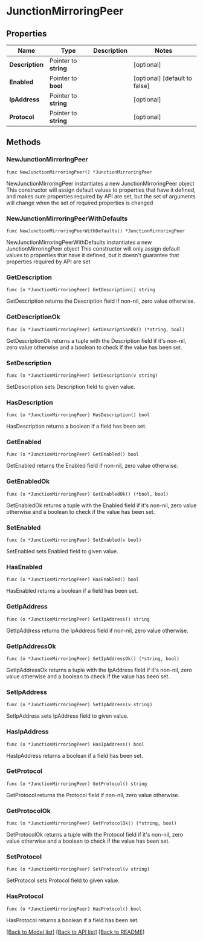# JunctionMirroringPeer

## Properties

Name | Type | Description | Notes
------------ | ------------- | ------------- | -------------
**Description** | Pointer to **string** |  | [optional] 
**Enabled** | Pointer to **bool** |  | [optional] [default to false]
**IpAddress** | Pointer to **string** |  | [optional] 
**Protocol** | Pointer to **string** |  | [optional] 

## Methods

### NewJunctionMirroringPeer

`func NewJunctionMirroringPeer() *JunctionMirroringPeer`

NewJunctionMirroringPeer instantiates a new JunctionMirroringPeer object
This constructor will assign default values to properties that have it defined,
and makes sure properties required by API are set, but the set of arguments
will change when the set of required properties is changed

### NewJunctionMirroringPeerWithDefaults

`func NewJunctionMirroringPeerWithDefaults() *JunctionMirroringPeer`

NewJunctionMirroringPeerWithDefaults instantiates a new JunctionMirroringPeer object
This constructor will only assign default values to properties that have it defined,
but it doesn't guarantee that properties required by API are set

### GetDescription

`func (o *JunctionMirroringPeer) GetDescription() string`

GetDescription returns the Description field if non-nil, zero value otherwise.

### GetDescriptionOk

`func (o *JunctionMirroringPeer) GetDescriptionOk() (*string, bool)`

GetDescriptionOk returns a tuple with the Description field if it's non-nil, zero value otherwise
and a boolean to check if the value has been set.

### SetDescription

`func (o *JunctionMirroringPeer) SetDescription(v string)`

SetDescription sets Description field to given value.

### HasDescription

`func (o *JunctionMirroringPeer) HasDescription() bool`

HasDescription returns a boolean if a field has been set.

### GetEnabled

`func (o *JunctionMirroringPeer) GetEnabled() bool`

GetEnabled returns the Enabled field if non-nil, zero value otherwise.

### GetEnabledOk

`func (o *JunctionMirroringPeer) GetEnabledOk() (*bool, bool)`

GetEnabledOk returns a tuple with the Enabled field if it's non-nil, zero value otherwise
and a boolean to check if the value has been set.

### SetEnabled

`func (o *JunctionMirroringPeer) SetEnabled(v bool)`

SetEnabled sets Enabled field to given value.

### HasEnabled

`func (o *JunctionMirroringPeer) HasEnabled() bool`

HasEnabled returns a boolean if a field has been set.

### GetIpAddress

`func (o *JunctionMirroringPeer) GetIpAddress() string`

GetIpAddress returns the IpAddress field if non-nil, zero value otherwise.

### GetIpAddressOk

`func (o *JunctionMirroringPeer) GetIpAddressOk() (*string, bool)`

GetIpAddressOk returns a tuple with the IpAddress field if it's non-nil, zero value otherwise
and a boolean to check if the value has been set.

### SetIpAddress

`func (o *JunctionMirroringPeer) SetIpAddress(v string)`

SetIpAddress sets IpAddress field to given value.

### HasIpAddress

`func (o *JunctionMirroringPeer) HasIpAddress() bool`

HasIpAddress returns a boolean if a field has been set.

### GetProtocol

`func (o *JunctionMirroringPeer) GetProtocol() string`

GetProtocol returns the Protocol field if non-nil, zero value otherwise.

### GetProtocolOk

`func (o *JunctionMirroringPeer) GetProtocolOk() (*string, bool)`

GetProtocolOk returns a tuple with the Protocol field if it's non-nil, zero value otherwise
and a boolean to check if the value has been set.

### SetProtocol

`func (o *JunctionMirroringPeer) SetProtocol(v string)`

SetProtocol sets Protocol field to given value.

### HasProtocol

`func (o *JunctionMirroringPeer) HasProtocol() bool`

HasProtocol returns a boolean if a field has been set.


[[Back to Model list]](../README.md#documentation-for-models) [[Back to API list]](../README.md#documentation-for-api-endpoints) [[Back to README]](../README.md)


